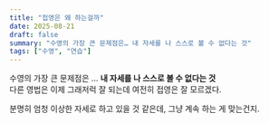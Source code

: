 ```yaml
---
title: "접영은 왜 하는걸까"
date: 2025-08-21
draft: false
summary: "수영의 가장 큰 문제점은… 내 자세를 나 스스로 볼 수 없다는 것"
tags: ["수영", "연습"]
---
```

수영의 가장 큰 문제점은 … **내 자세를 나 스스로 볼 수 없다는 것**  
다른 영법은 이제 그래저럭 잘 되는데 여전히 접영은 잘 모르겠다.

분명히 엄청 이상한 자세로 하고 있을 것 같은데, 그냥 계속 하는 게 맞는건지.

